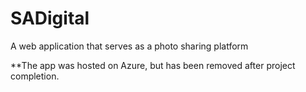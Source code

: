 # SADigital
A web application that serves as a photo sharing platform

**The app was hosted on Azure, but has been removed after project completion.
